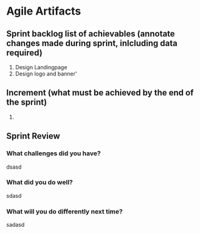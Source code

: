 # Agile Artifacts

## Sprint backlog list of achievables (annotate changes made during sprint, inlcluding data required)

1. Design Landingpage
2. Design logo and banner'


## Increment (what must be achieved by the end of the sprint)

1. 

## Sprint Review

### What challenges did you have?
dsasd
### What did you do well?
sdasd
### What will you do differently next time?
sadasd